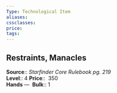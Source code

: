 ```yaml
---
Type: Technological Item
aliases:
cssclasses:
price: 
tags:
---
```

## Restraints, Manacles

**Source**:: _Starfinder Core Rulebook pg. 219_  
**Level**:: 4
**Price**::  350  
**Hands** — 
**Bulk**:: 1